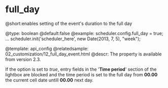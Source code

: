 full_day
=============
@short:enables setting of the event's duration to the full day
	

@type: boolean
@default:false
@example:
scheduler.config.full_day = true;
...
scheduler.init('scheduler_here', new Date(2013, 7, 5), "week");


@template:	api_config
@relatedsample:
	02_customization/12_full_day_event.html
@descr:
The property is available from version 2.3.

If the option is set to *true*, entry fields in the '**Time period**' section of the lightbox are blocked and the time period is set to the full day from **00.00** the current cell date untill **00.00** next day.


